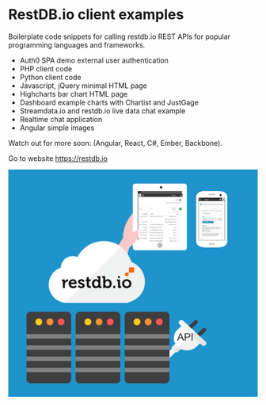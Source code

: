 # RestDB.io client examples
Boilerplate code snippets for calling restdb.io REST APIs for popular programming languages and frameworks.

- Auth0 SPA demo external user authentication
- PHP client code
- Python client code
- Javascript, jQuery minimal HTML page
- Highcharts bar chart HTML page
- Dashboard example charts with Chartist and JustGage
- Streamdata.io and restdb.io live data chat example
- Realtime chat application
- Angular simple images

Watch out for more soon:  (Angular, React, C#,  Ember, Backbone). 

Go to website https://restdb.io

![RestDB Logo](/images/restdbio.png)
